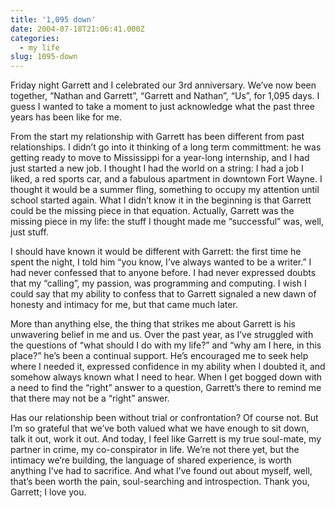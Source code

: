 ```yaml
---
title: '1,095 down'
date: 2004-07-18T21:06:41.000Z
categories:
  - my life
slug: 1095-down
---
```

Friday night Garrett and I celebrated our 3rd anniversary. We’ve now been together, “Nathan and Garrett”, “Garrett and Nathan”, “Us”, for 1,095 days. I guess I wanted to take a moment to just acknowledge what the past three years has been like for me.

From the start my relationship with Garrett has been different from past relationships. I didn’t go into it thinking of a long term committment: he was getting ready to move to Mississippi for a year-long internship, and I had just started a new job. I thought I had the world on a string: I had a job I liked, a red sports car, and a fabulous apartment in downtown Fort Wayne. I thought it would be a summer fling, something to occupy my attention until school started again. What I didn’t know it in the beginning is that Garrett could be the missing piece in that equation. Actually, Garrett was the missing piece in my life: the stuff I thought made me “successful” was, well, just stuff.

I should have known it would be different with Garrett: the first time he spent the night, I told him “you know, I’ve always wanted to be a writer.” I had never confessed that to anyone before. I had never expressed doubts that my “calling”, my passion, was programming and computing. I wish I could say that my ability to confess that to Garrett signaled a new dawn of honesty and intimacy for me, but that came much later.

More than anything else, the thing that strikes me about Garrett is his unwavering belief in me and us. Over the past year, as I’ve struggled with the questions of “what should I do with my life?” and “why am I here, in this place?” he’s been a continual support. He’s encouraged me to seek help where I needed it, expressed confidence in my ability when I doubted it, and somehow always known what I need to hear. When I get bogged down with a need to find the “right” answer to a question, Garrett’s there to remind me that there may not be a “right” answer.

Has our relationship been without trial or confrontation? Of course not. But I’m so grateful that we’ve both valued what we have enough to sit down, talk it out, work it out. And today, I feel like Garrett is my true soul-mate, my partner in crime, my co-conspirator in life. We’re not there yet, but the intimacy we’re building, the language of shared experience, is worth anything I’ve had to sacrifice. And what I’ve found out about myself, well, that’s been worth the pain, soul-searching and introspection. Thank you, Garrett; I love you.


